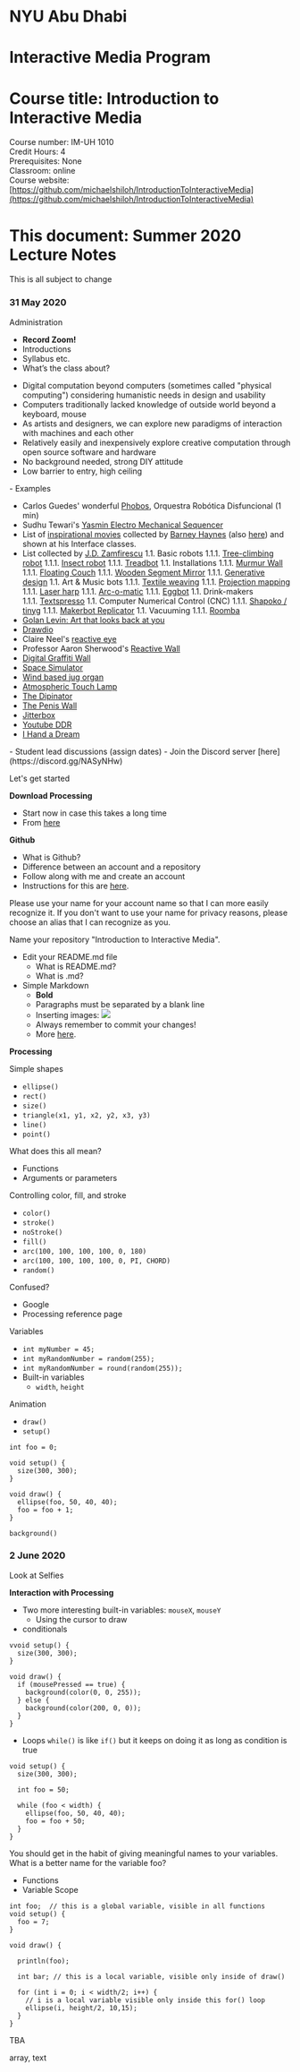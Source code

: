 <h1>NYU Abu Dhabi</h1>
<h1>Interactive Media Program</h1>
<h1>Course title: Introduction to Interactive Media</h1>

Course number: IM-UH 1010  
Credit Hours: 4  
Prerequisites: None  
Classroom: online  
Course website: [https://github.com/michaelshiloh/IntroductionToInteractiveMedia](https://github.com/michaelshiloh/IntroductionToInteractiveMedia)  

<h1>This document: Summer 2020 Lecture Notes</h1>
This is all subject to change


### 31 May 2020

Administration

- **Record Zoom!**
- Introductions
- Syllabus etc.
- What’s the class about?
<ul>
 	<li>
<div>Digital computation beyond computers (sometimes called "physical computing") considering humanistic needs in design and usability</div></li>
 	<li>
<div>Computers traditionally lacked knowledge of outside world beyond a keyboard, mouse</div></li>
 	<li>
<div>As artists and designers, we can explore new paradigms of interaction with machines and each other</div></li>
 	<li>
<div>Relatively easily and inexpensively explore creative computation through open source software and hardware</div></li>
 	<li>
<div>No background needed, strong DIY attitude</div></li>
 	<li>
<div>Low barrier to entry, high ceiling</div></li>
</ul>
- Examples
<ul>
 	<li>Carlos Guedes' wonderful <a href="https://vimeo.com/235763130">Phobos</a>, Orquestra Robótica Disfuncional&nbsp;(1 min)</li>
 	<li>Sudhu Tewari's <a href="https://www.youtube.com/watch?v=MjNB3nKPMb8" rel="nofollow">Yasmin Electro Mechanical Sequencer</a></li>
 	<li>List of&nbsp;<a href="http://eat.cca.edu/" rel="nofollow">inspirational movies</a>&nbsp;collected by&nbsp;<a href="http://www.ultrafuzz.net/" rel="nofollow">Barney Haynes</a>&nbsp;(also&nbsp;<a href="https://vimeo.com/barneyhaynes" rel="nofollow">here</a>) and shown at his Interface classes.</li>
 	<li>List collected by <a href="https://github.com/zamfi">J.D. Zamfirescu</a>
1.1. Basic robots
1.1.1.&nbsp;<a href="http://www.youtube.com/watch?v=zkpH1BjD6Wc" rel="nofollow">Tree-climbing robot</a>
1.1.1.&nbsp;<a href="http://www.youtube.com/watch?v=tOsNXg2vAd4#t=120" rel="nofollow">Insect robot</a>
1.1.1.&nbsp;<a href="http://www.youtube.com/watch?v=YblSltHDbIU" rel="nofollow">Treadbot</a>
1.1. Installations
1.1.1. <a href="http://www.future-cities-lab.net/projects/#/murmurwall/" rel="nofollow">Murmur Wall</a>
1.1.1.&nbsp;<a href="http://vimeo.com/72826106" rel="nofollow">Floating Couch</a>
1.1.1.&nbsp;<a href="https://www.youtube.com/watch?v=BZysu9QcceM#t=36" rel="nofollow">Wooden Segment Mirror</a>
1.1.1.&nbsp;<a href="https://www.youtube.com/watch?v=pNkz8wEJljc" rel="nofollow">Generative design</a>
1.1. Art &amp; Music bots
1.1.1.&nbsp;<a href="https://vimeo.com/71044541" rel="nofollow">Textile weaving</a>
1.1.1. <a href="https://www.youtube.com/watch?v=czuhNcNU6qU" rel="nofollow">Projection mapping</a>
1.1.1.&nbsp;<a href="http://www.youtube.com/watch?v=sLVXmsbVwUs#t=20" rel="nofollow">Laser harp</a>
1.1.1. <a href="http://vimeo.com/57082262#at=130" rel="nofollow">Arc-o-matic</a>
1.1.1. <a href="https://www.youtube.com/watch?v=w4cdbV2oaEc" rel="nofollow">Eggbot</a>
1.1. Drink-makers
1.1.1.&nbsp;<a href="http://www.youtube.com/watch?v=kx9D74t7GD8#t=89" rel="nofollow">Textspresso</a>
1.1. Computer Numerical Control (CNC)
1.1.1.&nbsp;<a href="http://www.youtube.com/watch?v=pCC1GXnYfFI#t=11" rel="nofollow">Shapoko / tinyg</a>
1.1.1.&nbsp;<a href="http://www.youtube.com/watch?v=NAbiAzYhTOQ" rel="nofollow">Makerbot Replicator</a>
1.1. Vacuuming
1.1.1.&nbsp;<a href="https://www.youtube.com/watch?v=0DNkbZvVYvc" rel="nofollow">Roomba</a></li>
 	<li><a href="https://www.youtube.com/watch?v=1G0MzlfMPuM" rel="nofollow">Golan Levin: Art that looks back at you</a></li>
 	<li><a href="https://www.youtube.com/watch?v=PV_w38ldZaE" rel="nofollow">Drawdio</a></li>
 	<li>Claire Neel's <a href="https://youtu.be/lYERKTf5YtI" rel="nofollow">reactive eye</a></li>
 	<li>Professor Aaron Sherwood's <a href="http://aaron-sherwood.com/works/firewall/">Reactive Wall</a></li>
 	<li><a href="http://melissafelderman.com/digitalgraffitiwall/index.html">Digital Graffiti Wall</a></li>
 	<li><a href="http://www.willjfield.com/itp-2/explorer-space-simulator/">Space Simulator</a></li>
 	<li><a href="https://vimeo.com/114414122">Wind based jug organ</a></li>
 	<li><a href="http://www.yining1023.com/?p=392">Atmospheric Touch Lamp</a></li>
 	<li><a href="http://andysigler.com/projects/dipinator/">The Dipinator</a></li>
 	<li><a href="http://peiqi.su/peniswall.html">The Penis Wall</a></li>
 	<li><a href="http://www.gabebc.com/Jitterbox">Jitterbox</a></li>
 	<li><a href="http://macdavel.blogspot.ae/">Youtube DDR</a></li>
 	<li><a href="https://lilikha.wordpress.com/">I Hand a Dream</a></li>
</ul>
</li>
</ul>
- Student lead discussions (assign dates)
- Join the Discord server [here](https://discord.gg/NASyNHw)

Let's get started

**Download Processing**
- Start now in case this takes a long time
- From [here](https://processing.org/download/)

**Github**
- What is Github?
- Difference between an account and a repository
- Follow along with me and create an account
- Instructions for this are
[here](https://github.com/michaelshiloh/resourcesForClasses#github-resources).

Please use your name for your account name so that I can more easily recognize it. 
If you don't want to use your name for privacy reasons, please choose an alias that I can
recognize as you.

Name your repository "Introduction to Interactive Media". 

- Edit your README.md file
	- What is README.md?
	- What is .md?
- Simple Markdown 
	- **Bold**
	- Paragraphs must be separated by a blank line
	- Inserting images: ![](eye-calipers.jpg)
	- Always remember to commit your changes!
	- More [here](https://github.com/michaelshiloh/resourcesForClasses#github-resources).

**Processing**

Simple shapes

- `ellipse()`
- `rect()`
- `size()`
- `triangle(x1, y1, x2, y2, x3, y3)`
- `line()`
- `point()`

What does this all mean?
- Functions
- Arguments or parameters

Controlling color, fill, and stroke

- `color()`
- `stroke()`
- `noStroke()`
- `fill()`
- `arc(100, 100, 100, 100, 0, 180)`
- `arc(100, 100, 100, 100, 0, PI, CHORD)`
- `random()`

Confused? 
- Google
- Processing reference page

Variables
- `int myNumber = 45;`
- `int myRandomNumber = random(255);`
- `int myRandomNumber = round(random(255));`
- Built-in variables
	- `width`, `height`
	
Animation
- `draw()`
- `setup()`

````
int foo = 0;

void setup() {
  size(300, 300);
}

void draw() {
  ellipse(foo, 50, 40, 40);
  foo = foo + 1;
}
````

`background()`


### 2 June 2020

Look at Selfies

**Interaction with Processing**
- Two more interesting built-in variables: `mouseX`, `mouseY`
	- Using the cursor to draw
- conditionals

````
vvoid setup() {
  size(300, 300);
}

void draw() {
  if (mousePressed == true) {
    background(color(0, 0, 255));
  } else {
    background(color(200, 0, 0));
  }
}
````

- Loops
`while()` is like `if()` but it keeps on doing it as long as condition is true

````
void setup() {
  size(300, 300);

  int foo = 50;

  while (foo < width) {
    ellipse(foo, 50, 40, 40);
    foo = foo + 50;
  }
}
````
You should get in the habit of giving meaningful names to your variables. What
is a better name for the variable foo?

- Functions
- Variable Scope

````
int foo;  // this is a global variable, visible in all functions
void setup() {
  foo = 7;
}

void draw() {

  println(foo);

  int bar; // this is a local variable, visible only inside of draw()

  for (int i = 0; i < width/2; i++) { 
    // i is a local variable visible only inside this for() loop
    ellipse(i, height/2, 10,15);
  }
}
````


TBA

array, text
            

